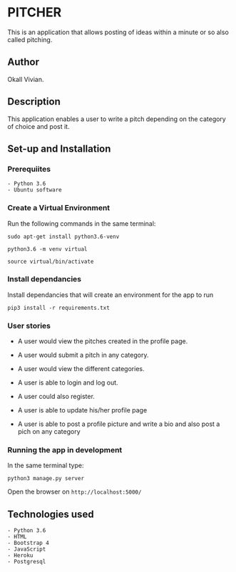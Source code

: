 # PITCHER

This is an application that allows posting of ideas within a minute or so also called pitching.

## Author

Okall Vivian.

## Description
This application enables a user to  write a pitch depending on the category of choice and post it.

## Set-up and Installation

### Prerequiites

    - Python 3.6
    - Ubuntu software

### Create a Virtual Environment

Run the following commands in the same terminal:

```sudo apt-get install python3.6-venv```

```python3.6 -m venv virtual```

```source virtual/bin/activate```

### Install dependancies

Install dependancies that will create an environment for the app to run


```pip3 install -r requirements.txt```

### User stories
* A user would view the pitches created in the profile page.

* A user would submit a pitch in any category.

* A user would  view the different categories.

* A user is able to login and log out.

* A user could also register.

* A user is able to update his/her profile page 

* A user is able to post a profile picture and write a bio  and also post a pich on any category

### Running the app in development

In the same terminal type:

`python3 manage.py server`

Open the browser on `http://localhost:5000/`

## Technologies used

    - Python 3.6
    - HTML
    - Bootstrap 4
    - JavaScript
    - Heroku
    - Postgresql



